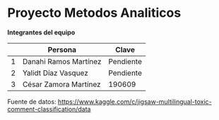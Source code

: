 # Proyecto Metodos Analiticos

**Integrantes del equipo**

|   | Persona               | Clave     |
|:-:|-----------------------|-----------|
| 1 | Danahi Ramos Martínez | Pendiente |
| 2 | Yalidt Díaz Vasquez   | Pendiente |
| 3 | César Zamora Martínez | 190609    |



Fuente de datos:
https://www.kaggle.com/c/jigsaw-multilingual-toxic-comment-classification/data

